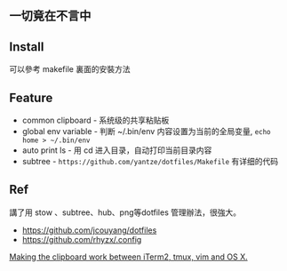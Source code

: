 一切竟在不言中
---

## Install
可以參考 makefile 裏面的安裝方法

## Feature
- common clipboard - 系统级的共享粘贴板
- global env variable - 判断 ~/.bin/env 内容设置为当前的全局变量, `echo home > ~/.bin/env`
- auto print ls - 用 cd 进入目录，自动打印当前目录内容
- subtree - `https://github.com/yantze/dotfiles/Makefile` 有详细的代码

## Ref
講了用 stow 、subtree、hub、png等dotfiles 管理辦法，很強大。
- https://github.com/jcouyang/dotfiles
- https://github.com/rhyzx/.config

[Making the clipboard work between iTerm2, tmux, vim and OS X.](https://evertpot.com/osx-tmux-vim-copy-paste-clipboard/)

